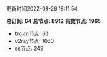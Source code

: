 更新时间2022-08-26 18:11:54

**总订阅: 64**
**总节点: 8912**
**有效节点: 1965**
- trojan节点: 63
- v2ray节点: 1660
- ss节点: 242
